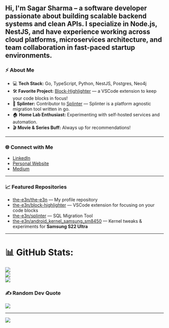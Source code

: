 Hi, I'm Sagar Sharma – a software developer passionate about building scalable backend systems and clean APIs. I specialize in Node.js, NestJS, and have experience working across cloud platforms, microservices architecture, and team collaboration in fast-paced startup environments.
---

### ⚡ About Me

- 💻 **Tech Stack:** Go, TypeScript, Python, NestJS, Postgres, Neo4j
- 🛠️ **Favorite Project:** [Block-Highlighter](https://github.com/the-e3n/block-highlighter) — a VSCode extension to keep your code blocks in focus!
- 🧩 **Splinter:** Contributor to [Splinter](https://github.com/the-e3n/splinter) — Splinter is a platform agnostic migration tool written in go.
- 🏠 **Home Lab Enthusiast:** Experimenting with self-hosted services and automation.
- 🎬 **Movie & Series Buff:** Always up for recommendations!

---

### 🌐 Connect with Me

- [LinkedIn](https://www.linkedin.com/in/ss722980)
- [Personal Website](https://sagar-sharma.in)
- [Medium](https://e3n.medium.com)

---

### 📈 Featured Repositories

- [the-e3n/the-e3n](https://github.com/the-e3n/the-e3n) — My profile repository
- [the-e3n/block-highlighter](https://github.com/the-e3n/block-highlighter) — VSCode extension for focusing on your code blocks
- [the-e3n/splinter](https://github.com/the-e3n/splinter) — SQL Migration Tool
- [the-e3n/android_kernel_samsung_sm8450](https://github.com/the-e3n/android_kernel_samsung_sm8450) — Kernel tweaks & experiments for **Samsung S22 Ultra**

---

# 📊 GitHub Stats:
![](https://github-readme-stats.vercel.app/api?username=the-e3n&theme=dark&hide_border=true&include_all_commits=true&count_private=false)<br/>
![](https://nirzak-streak-stats.vercel.app/?user=the-e3n&theme=dark&hide_border=true)<br/>
![](https://github-readme-stats.vercel.app/api/top-langs/?username=the-e3n&theme=dark&hide_border=true&include_all_commits=true&count_private=false&layout=compact)

### ✍️ Random Dev Quote
![](https://quotes-github-readme.vercel.app/api?type=horizontal&theme=radical)

---
[![](https://visitcount.itsvg.in/api?id=the-e3n&icon=0&color=0)](https://visitcount.itsvg.in)

<!-- Proudly created with GPRM ( https://gprm.itsvg.in ) -->
